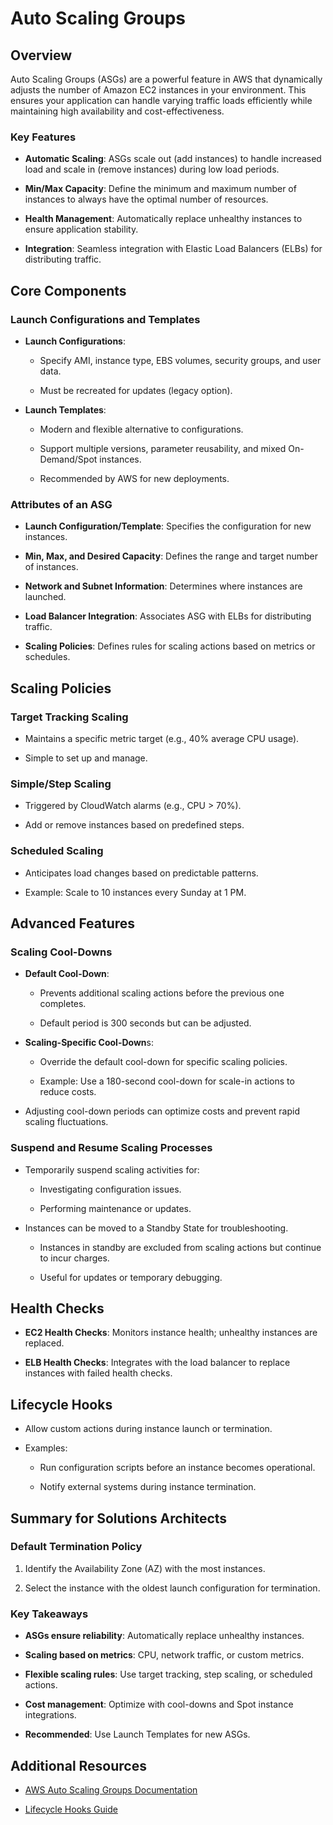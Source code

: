 # Auto Scaling Groups

## Overview
Auto Scaling Groups (ASGs) are a powerful feature in AWS that dynamically adjusts the number of Amazon EC2 instances in your environment. This ensures your application can handle varying traffic loads efficiently while maintaining high availability and cost-effectiveness.

### Key Features

- **Automatic Scaling**: ASGs scale out (add instances) to handle increased load and scale in (remove instances) during low load periods.

- **Min/Max Capacity**: Define the minimum and maximum number of instances to always have the optimal number of resources.

- **Health Management**: Automatically replace unhealthy instances to ensure application stability.

- **Integration**: Seamless integration with Elastic Load Balancers (ELBs) for distributing traffic.

## Core Components

### Launch Configurations and Templates

- **Launch Configurations**:

    - Specify AMI, instance type, EBS volumes, security groups, and user data.

    - Must be recreated for updates (legacy option).

- **Launch Templates**:

    - Modern and flexible alternative to configurations.

    - Support multiple versions, parameter reusability, and mixed On-Demand/Spot instances.

    - Recommended by AWS for new deployments.

### Attributes of an ASG

- **Launch Configuration/Template**: Specifies the configuration for new instances.

- **Min, Max, and Desired Capacity**: Defines the range and target number of instances.

- **Network and Subnet Information**: Determines where instances are launched.

- **Load Balancer Integration**: Associates ASG with ELBs for distributing traffic.

- **Scaling Policies**: Defines rules for scaling actions based on metrics or schedules.

## Scaling Policies

### Target Tracking Scaling

- Maintains a specific metric target (e.g., 40% average CPU usage).

- Simple to set up and manage.

### Simple/Step Scaling

- Triggered by CloudWatch alarms (e.g., CPU > 70%).

- Add or remove instances based on predefined steps.

### Scheduled Scaling

- Anticipates load changes based on predictable patterns.

- Example: Scale to 10 instances every Sunday at 1 PM.

## Advanced Features

### Scaling Cool-Downs

- **Default Cool-Down**:

    - Prevents additional scaling actions before the previous one completes.

    - Default period is 300 seconds but can be adjusted.

- **Scaling-Specific Cool-Down**s:

    - Override the default cool-down for specific scaling policies.

    - Example: Use a 180-second cool-down for scale-in actions to reduce costs.

- Adjusting cool-down periods can optimize costs and prevent rapid scaling fluctuations.

### Suspend and Resume Scaling Processes

- Temporarily suspend scaling activities for:

    - Investigating configuration issues.

    - Performing maintenance or updates.

- Instances can be moved to a Standby State for troubleshooting.

    - Instances in standby are excluded from scaling actions but continue to incur charges.

    - Useful for updates or temporary debugging.

## Health Checks

- **EC2 Health Checks**: Monitors instance health; unhealthy instances are replaced.

- **ELB Health Checks**: Integrates with the load balancer to replace instances with failed health checks.

## Lifecycle Hooks

- Allow custom actions during instance launch or termination.

- Examples:

    - Run configuration scripts before an instance becomes operational.

    - Notify external systems during instance termination.

## Summary for Solutions Architects

### Default Termination Policy

1. Identify the Availability Zone (AZ) with the most instances.

2. Select the instance with the oldest launch configuration for termination.

### Key Takeaways

- **ASGs ensure reliability**: Automatically replace unhealthy instances.

- **Scaling based on metrics**: CPU, network traffic, or custom metrics.

- **Flexible scaling rules**: Use target tracking, step scaling, or scheduled actions.

- **Cost management**: Optimize with cool-downs and Spot instance integrations.

- **Recommended**: Use Launch Templates for new ASGs.

## Additional Resources

- [AWS Auto Scaling Groups Documentation](https://docs.aws.amazon.com/autoscaling/ec2/userguide/what-is-amazon-ec2-auto-scaling.html)

- [Lifecycle Hooks Guide](https://docs.aws.amazon.com/autoscaling/ec2/userguide/lifecycle-hooks.html)